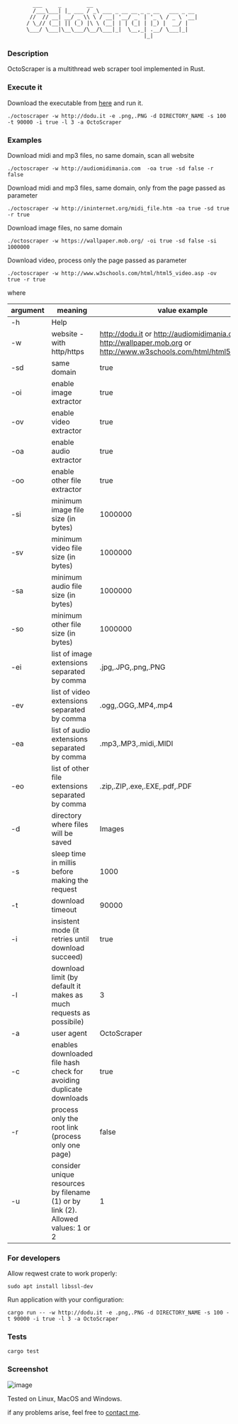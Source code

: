 ```
        ___     _        __                                
        /___\___| |_ ___ / _\ ___ _ __ __ _ _ __   ___ _ __ 
       //  // __| __/ _ \\ \ / __| '__/ _` | '_ \ / _ \ '__|
      / \_// (__| || (_) |\ \ (__| | | (_| | |_) |  __/ |   
      \___/ \___|\__\___/\__/\___|_|  \__,_| .__/ \___|_|   
                                           |_|              
```    
### Description
OctoScraper is a multithread web scraper tool implemented in Rust.

### Execute it
Download the executable from [here](https://github.com/goto-eof/octoscraper/releases) and run it.
```
./octoscraper -w http://dodu.it -e .png,.PNG -d DIRECTORY_NAME -s 100 -t 90000 -i true -l 3 -a OctoScraper
```

### Examples
Download midi and mp3 files, no same domain, scan all website
```
./octoscraper -w http://audiomidimania.com  -oa true -sd false -r false
```
Download midi and mp3 files, same domain, only from the page passed as parameter 
```
./octoscraper -w http://ininternet.org/midi_file.htm -oa true -sd true -r true
```
Download image files, no same domain
```
./octoscraper -w https://wallpaper.mob.org/ -oi true -sd false -si 1000000
```
Download video, process only the page passed as parameter
```
./octoscraper -w http://www.w3schools.com/html/html5_video.asp -ov true -r true
```

where 

 | argument | meaning                                                            | value example                  |
 -----------|--------------------------------------------------------------------|--------------------------|
 | -h       |Help                                                                |
 | -w       |website - with http/https                     |  http://dodu.it or http://audiomidimania.com or http://wallpaper.mob.org or http://www.w3schools.com/html/html5_video.asp|
 | -sd      |same domain                                                         |  true|
 |   -oi    | enable image extractor                                            | true |
 |   -ov    | enable video extractor                                            | true |
 |   -oa    |  enable audio extractor                                            | true |
 |   -oo    |  enable other file extractor                                            | true |
 |  -si     |   minimum image file size (in bytes)                                    |1000000                   |
 |  -sv     |   minimum video file size (in bytes)                                    |1000000                   |
 |  -sa     |   minimum audio file size (in bytes)                                    |1000000                   |
 |  -so     |   minimum other file size (in bytes)                                    |1000000                   |
 |   -ei	|list of image extensions separated by comma                        | .jpg,.JPG,.png,.PNG |
 |   -ev	| list of video extensions separated by comma                       | .ogg,.OGG,.MP4,.mp4 |
 |   -ea	| list of audio extensions separated by comma                      | .mp3,.MP3,.midi,.MIDI |
 |   -eo	| list of other file extensions separated by comma                      | .zip,.ZIP,.exe,.EXE,.pdf,.PDF |
 | -d       |directory where files will be saved                                 | Images|
 | -s       |sleep time in millis before making the request                      | 1000|
 | -t       |download timeout                                                    | 90000|
 | -i       |insistent mode (it retries until download succeed)                  | true|
 | -l       |download limit (by default it makes as much requests as possibile)  | 3|
 | -a       |user agent                                                          | OctoScraper|
 | -c       |enables downloaded file hash check for avoiding duplicate downloads | true|
 |-r        | process only the root link (process only one page)                                         | false|
 | -u       | consider unique resources by filename (1) or by link (2). Allowed values: 1 or 2| 1 |


### For developers

Allow reqwest crate to work properly:
```
sudo apt install libssl-dev
```
Run application with your configuration:
```
cargo run -- -w http://dodu.it -e .png,.PNG -d DIRECTORY_NAME -s 100 -t 90000 -i true -l 3 -a OctoScraper
```

### Tests
```
cargo test
```

### Screenshot
![image](https://user-images.githubusercontent.com/6343630/229301705-de5ac86a-d44e-4e8b-99eb-99e30bc17296.png)





Tested on Linux, MacOS and Windows.

if any problems arise, feel free to [contact me](http://andre-i.eu/#contactme).
